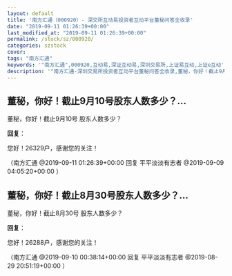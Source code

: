 ```yaml
---
layout: default
title: '南方汇通（000920）- 深交所互动易投资者互动平台董秘问答全收录'
date: "2019-09-11 01:26:39+00:00"
last_modified_at: "2019-09-11 01:26:39+00:00"
permalink: /stock/sz/000920/
categories: szstock
cover: 
tags: "南方汇通"
keywords: '"南方汇通",000920,互动易,深证互动易,深圳交易所,上证易互动,上证e互动'
description: '"南方汇通-深圳交易所投资者互动平台董秘问答全收录,董秘，你好！截止9月10号 股东人数多少？"'
---
```


## 董秘，你好！截止9月10号股东人数多少？...

董秘，你好！截止9月10号 股东人数多少？

**回复**：

您好！26329户，感谢您的关注！ 

（南方汇通  @2019-09-11 01:26:39+00:00 回复 平平淡淡有志者  @2019-09-09 04:05:20+00:00 ）

## 董秘，你好！截止8月30号股东人数多少？...

董秘，你好！截止8月30号 股东人数多少？

**回复**：

您好！26288户，感谢您的关注！ 

（南方汇通  @2019-09-10 00:38:14+00:00 回复 平平淡淡有志者  @2019-08-29 20:51:19+00:00 ）

